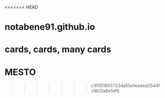 <<<<<<< HEAD
# notabene91.github.io
cards, cards, many cards
=======
# MESTO
>>>>>>> c3f051855723da55e1eaeed2544fc9b13a6e1ef6

